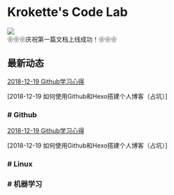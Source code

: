 # Krokette's Code Lab

![](http://images.youshang.com/club/cms/uploadfile/2010/1119/20101119020539973.jpg)  
❀❀❀庆祝第一篇文档上线成功！❀❀❀

## 最新动态
[2018-12-19 Github学习心得](20181219_Github学习心得.md)

[2018-12-19 如何使用Github和Hexo搭建个人博客（占坑）]

### # Github
[2018-12-19 Github学习心得](20181219_Github学习心得.md)

[2018-12-19 如何使用Github和Hexo搭建个人博客（占坑）]

### # Linux

### # 机器学习